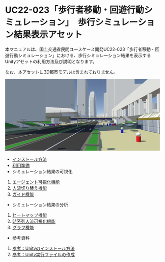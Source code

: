 # UC22-023「歩行者移動・回遊行動シミュレーション」　歩行シミュレーション結果表示アセット
本マニュアルは、国土交通省民間ユースケース開発UC22-023「歩行者移動・回遊行動シミュレーション」における、歩行シミュレーション結果を表示するUnityアセットの利用方法及び説明となります。

なお、本アセットに3D都市モデルは含まれておりません。

![](./images/top-image.png)
-  [インストール方法](./articles/Installation.md)
-  [利用準備](./articles/VisualizationPreparation.md)
- シミュレーション結果の可視化
1. [エージェント可視化機能](./articles/FunctionAgentVisualization.md) 
2. [人流切り替え機能](./articles/FunctionScenarioChange.md) 
3. [ガイド機能](./articles/FunctionGuide.md) 
- シミュレーション結果の分析
1. [ヒートマップ機能](./articles/FunctionHeatmap.md) 
2. [時系列人流可視化機能](./articles/FunctionSlider.md) 
3. [グラフ機能](./articles/FunctionGraph.md)
- 参考資料
1. [参考：Unityのインストール方法](./articles/UnityInstallation.md)
2. [参考：Unity実行ファイルの作成](./articles/UnityExe.md)




